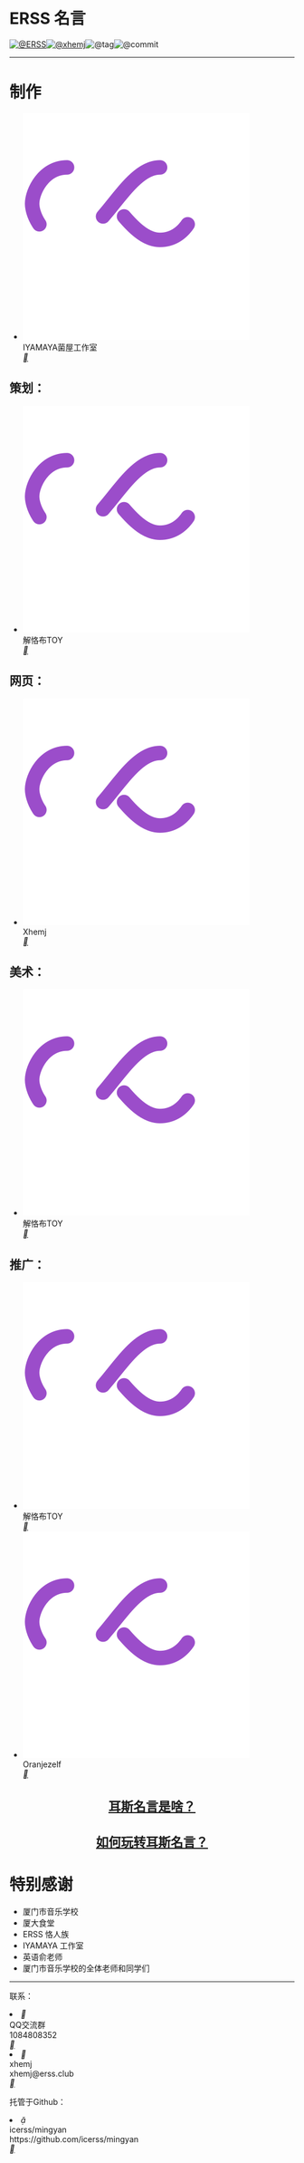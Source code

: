 <!-- Start about.html -->
# **ERSS 名言**

[![@ERSS](https://badgen.net/badge/icon/ERSS?icon=bitcoin-lightning&amp;label)](https://github.com/icerss/mingyan)[![@xhemj](https://badgen.net/badge/icon/xhemj/mingyan?icon=github&amp;label)](https://github.com/xhemj)![@tag](https://badgen.net/github/tag/xhemj/mingyan)![@commit](https://badgen.net/github/last-commit/xhemj/mingyan)

---
# 制作

<ul class="mdui-list">
  <li class="mdui-list-item mdui-ripple">
    <div class="mdui-list-item-avatar"><img class="lazyload"
        src="./src/loading.svg" data-src="https://s-sh-1943-pic1.oss.dogecdn.com/2021/05/23/Tp9Q5qaP8A1cG2C.jpg" />
    </div>
    <div class="mdui-list-item-content">IYAMAYA菌屋工作室</div>
    <a href="https://www.iymy.top/"><i class="mdui-list-item-icon mdui-icon material-icons">&#xe88e;</i></a>
  </li>
</ul>

## 策划：

<ul class="mdui-list">
  <li class="mdui-list-item mdui-ripple">
    <div class="mdui-list-item-avatar" onclick="_mingyan.checkFaceClickTime('BlackToy')"><img class="lazyload"
        src="./src/loading.svg" data-src="https://s-sh-1943-pic1.oss.dogecdn.com/2020/11/01/pzaTck9KuqJdHyv.jpg" />
    </div>
    <div class="mdui-list-item-content">解恪布TOY</div>
    <a href="https://space.bilibili.com/337073401"><i class="mdui-list-item-icon mdui-icon material-icons">&#xe88e;</i></a>
  </li>
</ul>

## 网页：

<ul class="mdui-list">
  <li class="mdui-list-item mdui-ripple">
    <div class="mdui-list-item-avatar" onclick="_mingyan.checkFaceClickTime('xhemj')"><img class="lazyload"
        src="./src/loading.svg" data-src="https://s-sh-1943-pic1.oss.dogecdn.com/2021/04/05/Bext3hDK1nrZM7y.png" />
    </div>
    <div class="mdui-list-item-content">Xhemj</div>
    <a href="https://space.bilibili.com/226208916"><i class="mdui-list-item-icon mdui-icon material-icons">&#xe88e;</i></a>
  </li>
</ul>

## 美术：

<ul class="mdui-list">
  <li class="mdui-list-item mdui-ripple">
    <div class="mdui-list-item-avatar" onclick="_mingyan.checkFaceClickTime('BlackToy')"><img class="lazyload"
        src="./src/loading.svg" data-src="https://s-sh-1943-pic1.oss.dogecdn.com/2020/11/01/pzaTck9KuqJdHyv.jpg" />
    </div>
    <div class="mdui-list-item-content">解恪布TOY</div>
    <a href="https://space.bilibili.com/337073401"><i class="mdui-list-item-icon mdui-icon material-icons">&#xe88e;</i></a>
  </li>
</ul>


## 推广：

<ul class="mdui-list">
  <li class="mdui-list-item mdui-ripple">
    <div class="mdui-list-item-avatar" onclick="_mingyan.checkFaceClickTime('BlackToy')"><img class="lazyload"
        src="./src/loading.svg" data-src="https://s-sh-1943-pic1.oss.dogecdn.com/2020/11/01/pzaTck9KuqJdHyv.jpg" />
    </div>
    <div class="mdui-list-item-content">解恪布TOY</div>
    <a href="https://space.bilibili.com/337073401"><i class="mdui-list-item-icon mdui-icon material-icons">&#xe88e;</i></a>
  </li>
  <li class="mdui-list-item mdui-ripple">
    <div class="mdui-list-item-avatar" onclick="_mingyan.checkFaceClickTime('Oranjezelv')"><img class="lazyload"
        src="./src/loading.svg" data-src="https://s-sh-1943-pic1.oss.dogecdn.com/2020/11/01/ejgOW7QY8MFmDU5.jpg" />
    </div>
    <div class="mdui-list-item-content">Oranjezelf</div>
    <a href="https://space.bilibili.com/368095014"><i class="mdui-list-item-icon mdui-icon material-icons">&#xe88e;</i></a>
  </li>
</ul>

<h1 style="text-align:center;font-size:22px;"><a href="https://mp.weixin.qq.com/s/30jSF8UCw2Pof02_Y7tGYw" class="theme-text blue" style="text-decoration: underline;" rel="nofollow">耳斯名言是啥？</a></h1>
<h1 style="text-align:center;font-size:22px;"><a onclick="location.hash='#/faq'" class="theme-text blue" style="text-decoration:underline;cursor:pointer;" rel="nofollow">如何玩转耳斯名言？</a></h1>


# 特别感谢
<ul class="mdui-list">
  <li class="mdui-list-item mdui-ripple">
    <div class="mdui-list-item-content">厦门市音乐学校</div>
  </li>
  <li class="mdui-list-item mdui-ripple">
    <div class="mdui-list-item-content">厦大食堂</div>
  </li>
  <li class="mdui-list-item mdui-ripple">
    <div class="mdui-list-item-content">ERSS 恪人族</div>
  </li>
  <li class="mdui-list-item mdui-ripple">
    <div class="mdui-list-item-content">IYAMAYA 工作室</div>
  </li>
  <li class="mdui-list-item mdui-ripple">
    <div class="mdui-list-item-content">英语俞老师</div>
  </li>
  <li class="mdui-list-item mdui-ripple">
    <div class="mdui-list-item-content">厦门市音乐学校的全体老师和同学们</div>
  </li>
</ul>

---
联系：

<li class="mdui-list-item mdui-ripple">
  <i class="mdui-list-item-icon mdui-icon material-icons mdui-text-color-purple-400">&#xe87f;</i>
  <div class="mdui-list-item-content">
    <div class="mdui-list-item-title">QQ交流群</div>
    <div class="mdui-list-item-text">1084808352</div>
  </div><a href="https://jq.qq.com/?_wv=1027&k=jKy2qW7R"><i
      class="mdui-list-item-icon mdui-icon material-icons">&#xe88e;</i></a>
</li>
<li class="mdui-list-item mdui-ripple">
  <i class="mdui-list-item-icon mdui-icon material-icons mdui-text-color-purple-400">&#xe88e;</i>
  <div class="mdui-list-item-content">
    <div class="mdui-list-item-title">xhemj</div>
    <div class="mdui-list-item-text">xhemj@erss.club</div>
  </div><a href="mailto:xhemj@erss.club"><i class="mdui-list-item-icon mdui-icon material-icons">&#xe88e;</i></a>
</li>


托管于Github：

<li class="mdui-list-item mdui-ripple">
  <i class="mdui-list-item-icon mdui-icon material-icons mdui-text-color-purple">&#xe22b;</i>
  <div class="mdui-list-item-content">
    <div class="mdui-list-item-title">icerss/mingyan</div>
    <div class="mdui-list-item-text">https://github.com/icerss/mingyan</div>
  </div><a href="https://github.com/icerss/mingyan"><i class="mdui-list-item-icon mdui-icon material-icons">&#xe88e;</i></a>
</li>

<script>lazyload()</script>
<!-- End about.html -->